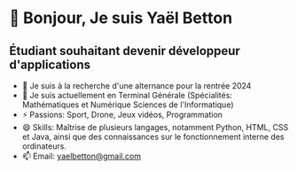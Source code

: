 # 👋 Bonjour, Je suis Yaël Betton
## Étudiant souhaitant devenir développeur d'applications

- 👀 Je suis à la recherche d'une alternance pour la rentrée 2024
- 🌱 Je suis actuellement en Terminal Générale (Spécialités: Mathématiques et Numérique Sciences de l'Informatique)
- ⚡ Passions: Sport, Drone, Jeux vidéos, Programmation
- 😄 Skills: Maîtrise de plusieurs langages, notamment Python, HTML, CSS et Java, ainsi que des connaissances sur le fonctionnement interne des ordinateurs.
- 📫 Email: yaelbetton@gmail.com
